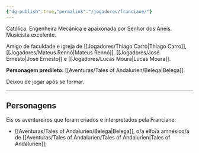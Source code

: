```yaml
---
{"dg-publish":true,"permalink":"/jogadores/franciane/"}
---
```


Católica, Engenheira Mecânica e apaixonada por Senhor dos Anéis. Musicista excelente.

Amigo de faculdade e igreja de [[Jogadores/Thiago Carro\|Thiago Carro]], [[Jogadores/Mateus Rennó\|Mateus Rennó]], [[Jogadores/José Ernesto\|José Ernesto]] e [[Jogadores/Lucas Moura\|Lucas Moura]].

**Personagem predileto:** [[Aventuras/Tales of Andalurien/Belega\|Belega]].

Deixou de jogar após se formar.

---
## Personagens
Eis os aventureiros que foram criados e interpretados pela Franciane:
- [[Aventuras/Tales of Andalurien/Belega\|Belega]], o/a elfo/a amnésico/a de [[Aventuras/Tales of Andalurien/Tales of Andalurien\|Tales of Andalurien]];